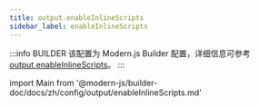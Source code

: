 ```yaml
---
title: output.enableInlineScripts
sidebar_label: enableInlineScripts
---
```


:::info BUILDER
该配置为 Modern.js Builder 配置，详细信息可参考 [output.enableInlineScripts](https://modernjs.dev/builder/api/config-output.html#output-enableinlinescripts)。
:::

import Main from '@modern-js/builder-doc/docs/zh/config/output/enableInlineScripts.md'

<Main />
